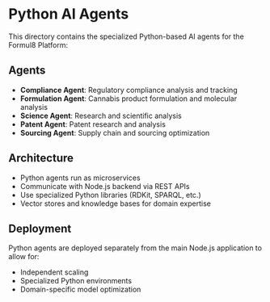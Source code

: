 # Python AI Agents

This directory contains the specialized Python-based AI agents for the Formul8 Platform:

## Agents
- **Compliance Agent**: Regulatory compliance analysis and tracking
- **Formulation Agent**: Cannabis product formulation and molecular analysis  
- **Science Agent**: Research and scientific analysis
- **Patent Agent**: Patent research and analysis
- **Sourcing Agent**: Supply chain and sourcing optimization

## Architecture
- Python agents run as microservices
- Communicate with Node.js backend via REST APIs
- Use specialized Python libraries (RDKit, SPARQL, etc.)
- Vector stores and knowledge bases for domain expertise

## Deployment
Python agents are deployed separately from the main Node.js application to allow for:
- Independent scaling
- Specialized Python environments
- Domain-specific model optimization